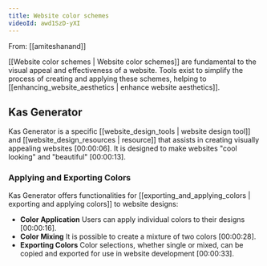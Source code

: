 ```yaml
---
title: Website color schemes
videoId: awd1SzD-yXI
---
```


From: [[amiteshanand]] <br/> 

[[Website color schemes | Website color schemes]] are fundamental to the visual appeal and effectiveness of a website. Tools exist to simplify the process of creating and applying these schemes, helping to [[enhancing_website_aesthetics | enhance website aesthetics]].

## Kas Generator

Kas Generator is a specific [[website_design_tools | website design tool]] and [[website_design_resources | resource]] that assists in creating visually appealing websites <a class="yt-timestamp" data-t="00:00:06">[00:00:06]</a>. It is designed to make websites "cool looking" and "beautiful" <a class="yt-timestamp" data-t="00:00:13">[00:00:13]</a>.

### Applying and Exporting Colors

Kas Generator offers functionalities for [[exporting_and_applying_colors | exporting and applying colors]] to website designs:
*   **Color Application** Users can apply individual colors to their designs <a class="yt-timestamp" data-t="00:00:16">[00:00:16]</a>.
*   **Color Mixing** It is possible to create a mixture of two colors <a class="yt-timestamp" data-t="00:00:28">[00:00:28]</a>.
*   **Exporting Colors** Color selections, whether single or mixed, can be copied and exported for use in website development <a class="yt-timestamp" data-t="00:00:33">[00:00:33]</a>.